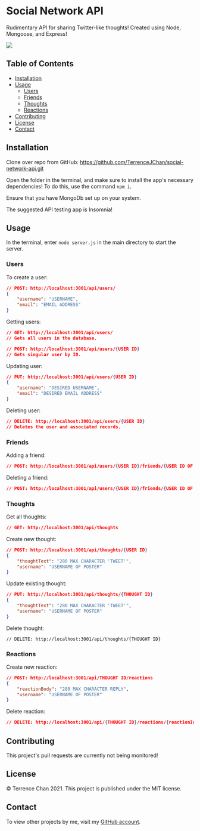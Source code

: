 # Social Network API
Rudimentary API for sharing Twitter-like thoughts! Created using Node, Mongoose, and Express!

<img src="https://user-images.githubusercontent.com/11519585/114342126-48117480-9b29-11eb-9d0e-c04674431173.png">

## Table of Contents
* [Installation](#installation)
* [Usage](#usage)
  * [Users](#users)
  * [Friends](#friends)
  * [Thoughts](#thoughts)
  * [Reactions](#reactions)
* [Contributing](#contributing)
* [License](#license)
* [Contact](#contact)


## Installation
Clone over repo from GitHub: https://github.com/TerrenceJChan/social-network-api.git

Open the folder in the terminal, and make sure to install the app's necessary dependencies! To do this, use the command `npm i`.  

Ensure that you have MongoDb set up on your system.

The suggested API testing app is Insomnia!

## Usage
In the terminal, enter `node server.js` in the main directory to start the server.  

### Users

To create a user:

~~~json
// POST: http://localhost:3001/api/users/
{
    "username": "USERNAME",
    "email": "EMAIL ADDRESS"
}
~~~

Getting users:

~~~json
// GET: http://localhost:3001/api/users/
// Gets all users in the database.

// POST: http://localhost:3001/api/users/{USER ID}
// Gets singular user by ID.
~~~

Updating user:

~~~json
// PUT: http://localhost:3001/api/users/{USER ID}
{
    "username": "DESIRED USERNAME",
    "email": "DESIRED EMAIL ADDRESS"
}
~~~

Deleting user:

~~~json
// DELETE: http://localhost:3001/api/users/{USER ID}
// Deletes the user and associated records.
~~~

### Friends

Adding a friend:

~~~json
// POST: http://localhost:3001/api/users/{USER ID}/friends/{USER ID OF FRIEND}
~~~

Deleting a friend:

~~~json
// POST: http://localhost:3001/api/users/{USER ID}/friends/{USER ID OF FRIEND}
~~~

### Thoughts

Get all thoughts:

~~~json
// GET: http://localhost:3001/api/thoughts
~~~

Create new thought:

~~~json
// POST: http://localhost:3001/api/thoughts/{USER ID}
{
	"thoughtText": "280 MAX CHARACTER 'TWEET'",
	"username": "USERNAME OF POSTER"
}
~~~

Update existing thought:

~~~json
// PUT: http://localhost:3001/api/thoughts/{THOUGHT ID}
{
	"thoughtText": "280 MAX CHARACTER 'TWEET'",
	"username": "USERNAME OF POSTER"
}
~~~

Delete thought:

~~~
// DELETE: http://localhost:3001/api/thoughts/{THOUGHT ID}
~~~

### Reactions

Create new reaction:

~~~json
// POST: http://localhost:3001/api/THOUGHT ID/reactions
{
	"reactionBody": "280 MAX CHARACTER REPLY",
	"username": "USERNAME OF POSTER"
}
~~~

Delete reaction:

~~~json
// DELETE: http://localhost:3001/api/{THOUGHT ID}/reactions/{reactionId}
~~~

## Contributing
This project's pull requests are currently not being monitored!
## License
© Terrence Chan 2021. This project is published under the MIT license.
## Contact
To view other projects by me, visit my [GitHub account](https://github.com/TerrenceJChan).
